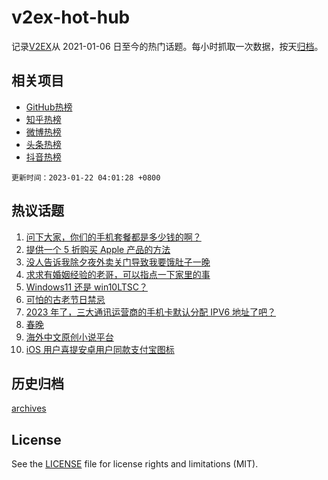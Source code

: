 # v2ex-hot-hub

 记录[V2EX](https://www.v2ex.com/)从 2021-01-06 日至今的热门话题。每小时抓取一次数据，按天[归档](archives)。
 
 ## 相关项目

- [GitHub热榜](https://github.com/it985/github-hot-hub)
- [知乎热榜](https://github.com/it985/zhihu-hot-hub)
- [微博热榜](https://github.com/it985/weibo-hot-hub)
- [头条热榜](https://github.com/it985/toutiao-hot-hub)
- [抖音热榜](https://github.com/it985/douyin-hot-hub)


 `更新时间：2023-01-22 04:01:28 +0800`

## 热议话题

1. [问下大家，你们的手机套餐都是多少钱的啊？](https://www.v2ex.com/t/910133)
1. [提供一个 5 折购买 Apple 产品的方法](https://www.v2ex.com/t/910121)
1. [没人告诉我除夕夜外卖关门导致我要饿肚子一晚](https://www.v2ex.com/t/910190)
1. [求求有婚姻经验的老哥，可以指点一下家里的事](https://www.v2ex.com/t/910125)
1. [Windows11 还是 win10LTSC？](https://www.v2ex.com/t/910129)
1. [可怕的古老节日禁忌](https://www.v2ex.com/t/910195)
1. [2023 年了，三大通讯运营商的手机卡默认分配 IPV6 地址了吧？](https://www.v2ex.com/t/910127)
1. [春晚](https://www.v2ex.com/t/910157)
1. [海外中文原创小说平台](https://www.v2ex.com/t/910160)
1. [iOS 用户喜提安卓用户同款支付宝图标](https://www.v2ex.com/t/910135)

## 历史归档

[archives](archives)

## License

See the [LICENSE](LICENSE) file for license rights and limitations (MIT).
